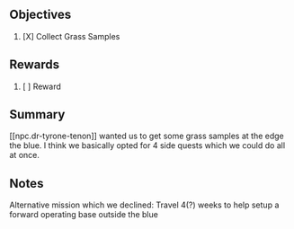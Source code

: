
## Objectives
1. [X] Collect Grass Samples

## Rewards
1. [ ] Reward

## Summary
[[npc.dr-tyrone-tenon]] wanted us to get some grass samples at the edge the blue. I think we basically opted for 4 side quests which we could do all at once.


## Notes
Alternative mission which we declined: Travel 4(?) weeks to help setup a forward operating base outside the blue